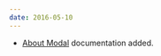```yaml
---
date: 2016-05-10
---
```

<ul>
  <li><a href="{{site.baseurl}}/pattern-library/communication/about-modal/">About Modal</a> documentation added.</li>
</ul>
